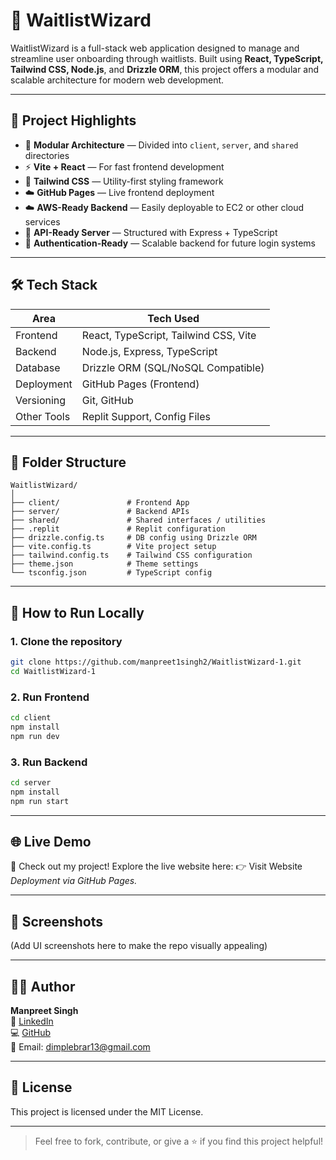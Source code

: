 
# 🚀 WaitlistWizard

WaitlistWizard is a full-stack web application designed to manage and streamline user onboarding through waitlists. Built using **React, TypeScript, Tailwind CSS, Node.js**, and **Drizzle ORM**, this project offers a modular and scalable architecture for modern web development.

---

## 📌 Project Highlights

- 🧩 **Modular Architecture** — Divided into `client`, `server`, and `shared` directories
- ⚡ **Vite + React** — For fast frontend development
- 💅 **Tailwind CSS** — Utility-first styling framework
- ☁️ **GitHub Pages** — Live frontend deployment
- ☁️ **AWS-Ready Backend** — Easily deployable to EC2 or other cloud services
- 🔄 **API-Ready Server** — Structured with Express + TypeScript
- 🔐 **Authentication-Ready** — Scalable backend for future login systems

---

## 🛠 Tech Stack

| Area         | Tech Used                          |
|--------------|------------------------------------|
| Frontend     | React, TypeScript, Tailwind CSS, Vite |
| Backend      | Node.js, Express, TypeScript       |
| Database     | Drizzle ORM (SQL/NoSQL Compatible) |
| Deployment   | GitHub Pages (Frontend)            |
| Versioning   | Git, GitHub                        |
| Other Tools  | Replit Support, Config Files       |

---

## 📂 Folder Structure

```
WaitlistWizard/
│
├── client/               # Frontend App
├── server/               # Backend APIs
├── shared/               # Shared interfaces / utilities
├── .replit               # Replit configuration
├── drizzle.config.ts     # DB config using Drizzle ORM
├── vite.config.ts        # Vite project setup
├── tailwind.config.ts    # Tailwind CSS configuration
├── theme.json            # Theme settings
└── tsconfig.json         # TypeScript config
```

---

## 🚀 How to Run Locally

### 1. Clone the repository
```bash
git clone https://github.com/manpreet1singh2/WaitlistWizard-1.git
cd WaitlistWizard-1
```

### 2. Run Frontend
```bash
cd client
npm install
npm run dev
```

### 3. Run Backend
```bash
cd server
npm install
npm run start
```

---

## 🌐 Live Demo

🔗 Check out my  project!
Explore the live website here:
👉 Visit Website  
_Deployment via GitHub Pages._

---

## 📸 Screenshots

(Add UI screenshots here to make the repo visually appealing)

---

## 👨‍💻 Author

**Manpreet Singh**  
💼 [LinkedIn](https://linkedin.com/in/manpreet-singh-0148ab179)  
💻 [GitHub](https://github.com/manpreet1singh2)  
📧 Email: dimplebrar13@gmail.com  

---

## 📃 License

This project is licensed under the MIT License.

---

> Feel free to fork, contribute, or give a ⭐ if you find this project helpful!
